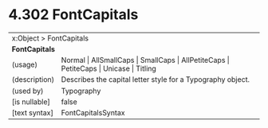 <html dir="LTR" xmlns:mshelp="http://msdn.microsoft.com/mshelp" xmlns:ddue="http://ddue.schemas.microsoft.com/authoring/2003/5" xmlns:xlink="http://www.w3.org/1999/xlink" xmlns:tool="http://www.microsoft.com/tooltip">

<body>
 <input type="hidden" id="userDataCache" class="userDataStyle">
 <input type="hidden" id="hiddenScrollOffset">
 <img id="dropDownImage" style="display:none; height:0; width:0;" src="../local/drpdown.gif">
 <img id="dropDownHoverImage" style="display:none; height:0; width:0;" src="../local/drpdown_orange.gif">
 <img id="collapseImage" style="display:none; height:0; width:0;" src="../local/collapse.gif">
 <img id="expandImage" style="display:none; height:0; width:0;" src="../local/exp.gif">
 <img id="collapseAllImage" style="display:none; height:0; width:0;" src="../local/collall.gif">
 <img id="expandAllImage" style="display:none; height:0; width:0;" src="../local/expall.gif">
 <img id="copyImage" style="display:none; height:0; width:0;" src="../local/copycode.gif">
 <img id="copyHoverImage" style="display:none; height:0; width:0;" src="../local/copycodeHighlight.gif">
 <div id="header"><h1 class="heading">4.302 FontCapitals</h1></div>

 <div id="mainSection">
 <div id="mainBody">
 <div id="allHistory" class="saveHistory" onsave="saveAll()" onload="loadAll()"></div>
 <p xmlns:wsd="http://wsdev.schemas.microsoft.com/authoring/2008/2" xmlns:msxsl="urn:schemas-microsoft-com:xslt" xmlns:script="urn:script" xmlns:build="urn:build">
 </p>
 <div id="sectionSection0" class="section" name="collapseableSection">
 <content xmlns="http://ddue.schemas.microsoft.com/authoring/2003/5" xmlns:wsd="http://wsdev.schemas.microsoft.com/authoring/2008/2" xmlns:msxsl="urn:schemas-microsoft-com:xslt" xmlns:script="urn:script" xmlns:build="urn:build">
 </content>
 </div>
 <div id="sectionSection1" class="section" name="collapseableSection">
 <content xmlns="http://ddue.schemas.microsoft.com/authoring/2003/5" xmlns:wsd="http://wsdev.schemas.microsoft.com/authoring/2008/2" xmlns:msxsl="urn:schemas-microsoft-com:xslt" xmlns:script="urn:script" xmlns:build="urn:build">
 <table class="ProtocolAuthoredTable" xmlns="">
 <tr><td colspan="2">
<mshelp:link keywords="86913f34-aa06-4c94-9f09-83936a822fd8" tabindex="0">x:Object</mshelp:link> &gt; <mshelp:link keywords="35680a73-e3b3-4a76-93e5-fc1522bc15df" tabindex="0">FontCapitals</mshelp:link> </td>
 </tr>
 <tr><td colspan="2">
 <b>
FontCapitals </b>
 </td>
 </tr>
 <tr><td><div class="indent0">(usage)</div></td>
 <td><mshelp:link keywords="ed6774cf-5cd8-4d17-ac67-96e700d6b044" tabindex="0">Normal</mshelp:link> | <mshelp:link keywords="ed6774cf-5cd8-4d17-ac67-96e700d6b044" tabindex="0">AllSmallCaps</mshelp:link> | <mshelp:link keywords="ed6774cf-5cd8-4d17-ac67-96e700d6b044" tabindex="0">SmallCaps</mshelp:link> | <mshelp:link keywords="ed6774cf-5cd8-4d17-ac67-96e700d6b044" tabindex="0">AllPetiteCaps</mshelp:link> | <mshelp:link keywords="ed6774cf-5cd8-4d17-ac67-96e700d6b044" tabindex="0">PetiteCaps</mshelp:link> | <mshelp:link keywords="ed6774cf-5cd8-4d17-ac67-96e700d6b044" tabindex="0">Unicase</mshelp:link> | <mshelp:link keywords="ed6774cf-5cd8-4d17-ac67-96e700d6b044" tabindex="0">Titling</mshelp:link> </td>
 </tr>
 <tr><td><div class="indent0">(description)</div></td>
 <td>Describes the capital letter style for a Typography object. </td>
 </tr>
 <tr><td><div class="indent0">(used by)</div></td>
 <td><mshelp:link keywords="912fcc7f-de9c-4d1c-a38e-c7686ecd07d1" tabindex="0">Typography</mshelp:link> </td>
 </tr>
 <tr><td><div class="indent0">[is nullable]</div></td>
 <td>false </td>
 </tr>
 <tr><td><div class="indent0">[text syntax]</div></td>
 <td><mshelp:link keywords="ed6774cf-5cd8-4d17-ac67-96e700d6b044" tabindex="0">FontCapitalsSyntax</mshelp:link> </td>
 </tr>
</table>
 </content>
 </div>
 <!--[if gte IE 5]>
 <tool:tip element="languageFilterToolTip" avoidmouse="false"/>
 <![endif]-->
 </div>
 <a name="feedback"></a><span></span>
 </div>
</body></html>
